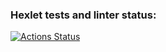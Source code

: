 ### Hexlet tests and linter status:
[![Actions Status](https://github.com/YaAleksey/layout-designer-project-lvl1/workflows/hexlet-check/badge.svg)](https://github.com/YaAleksey/layout-designer-project-lvl1/actions)